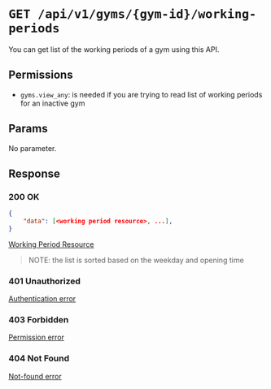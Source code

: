 # `GET /api/v1/gyms/{gym-id}/working-periods`
You can get list of the working periods of a gym using this API.


## Permissions

- `gyms.view_any`: is needed if you are trying to read list of working periods for an inactive gym

## Params

No parameter.

## Response

### 200 OK

```json
{
    "data": [<working period resource>, ...],
}
```

[Working Period Resource](../../resources/gym_working_period.md)

> NOTE: the list is sorted based on the weekday and opening time

### 401 Unauthorized
[Authentication error](../../authentication-errors.md)

### 403 Forbidden
[Permission error](../../permission-errors.md)

### 404 Not Found
[Not-found error](../../not-found-errors.md)
